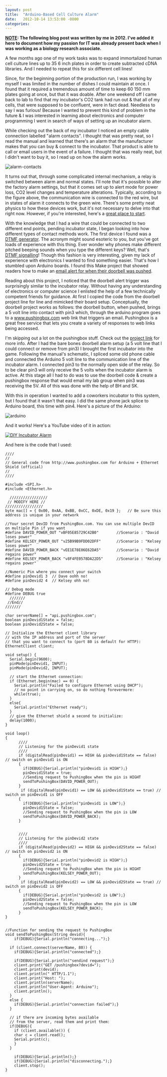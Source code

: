 ```yaml
---
layout: post
title:  "Arduino-Based Cell Culture Alarm"
date:   2012-10-14 13:53:00 -0800
categories: 
---
```

**<u>NOTE</u>: The following blog post was written by me in 2012. I've added it here to document how my passion for IT was already present back when I was working as a biology research associate.**

A few months ago one of my work tasks was to expand immortalized human cell culture lines up to 35 6 inch plates in order to create subtracted cDNA libraries. And I needed to repeat this for six different cell lines! 

Since, for the beginning portion of the production run, I was working by myself I was limited in the number of dishes I could maintain at once.  I found that it required a tremendous amount of time to keep 60 150 mm plates going at once, but that it was doable.  After one weekend off I came back to lab to find that my incubator's CO2 tank had run out & that all of my cells, that were supposed to be confluent, were in fact dead.  Needless to say I was furious!   Because I wanted to prevent this kind of problem in the future & I was interested in learning about electronics and computer programming I went in search of ways of setting up an incubator alarm.  

While checking out the back of my incubator I noticed an empty cable connection labelled "alarm contacts".  I thought that was pretty neat, so I read the manual and learned that there's an alarm that the manufacturer makes that you can buy & connect to the incubator.  That product is able to call or email users in the event of a failure.  I thought that was really neat, but I didn't want to buy it, so I read up on how the alarm works.

 ![alarm-contacts](/assets/arduino-incubator/alarm-contacts-junction.jpg)

It turns out that, through some complicated internal mechanism, a relay is switched between alarm and normal states.  I'll note that it's possible to alter the factory alarm settings, but that it comes set up to alert mode for power loss, CO2 level changes and temperature alterations.  Typically, according to the figure above, the communication wire is connected to the red wire, but in states of alarm it connects to the green wire.  There's some pretty neat physics to how these devices work, but it's not necessary to delve into that right now.  However, if you're interested, here's a [great place to start](https://en.wikipedia.org/wiki/Relay).

With the knowledge that I had a wire that could be connected to two different end points, pending incubator state, I began looking into how different types of contact methods work.  The first device I found was a [DTMF generator](https://www.elektronika.ba/505/phone-call-alerter/).  The acronym might sound esoteric to you, but you've got loads of experience with this thing.  Ever wonder why phones make different pitched beeping sounds when you type the different keys?  Well, that's [DTMF signalling](https://en.wikipedia.org/wiki/Dual-tone_multi-frequency_signaling)! Though this fashion is very interesting, given my lack of experience with electronics I wanted to find something easier.  That's how I stumbled upon Arduino boards.  I found this Make project that showed readers how to make an [email alert for when their doorbell was pushed](https://www.youtube.com/watch?v=0IIwuAmIro4).

Reading about this project, I noticed that the doorbell alert trigger was surprisingly similar to the incubator relay.  Without having any understanding of electronics or computer science I enlisted the help of a few technically competent friends for guidance.  At first I copied the code from the doorbell project line for line and mimicked their board setup.  Conceptually, the doorbell project works as follows: the doorbell button, when pushed, brings a 5 volt line into contact with pin3 which, through the arduino program goes to a www.pushingbox.com web link that triggers an email.  Pushingbox is a great free service that lets you create a variety of responses to web links being accessed.

I'm skipping out a lot on the pushingbox stuff.  Check out the [project link](https://makezine.com/projects/notifying-doorbell-with-pushingbox/) for more info.  After I had the bare bones doorbell alarm setup (a 5 volt line that I could connect or remove from pin3) I brought the first incubator into the game.  Following the manual's schematic, I spliced some old phone cable and connected the Arduino 5 volt line to the communication line of the incubator alarm.  I connected pin3 to the normally open side of the relay.  So to be clear pin3 will only receive the 5 volts when the incubator alarm is active.  At this stage all I had to do was to use the doorbell code & create a pushingbox response that would email my lab group when pin3 was receiving the 5V.  All of this was done with the help of BH and SK.

With this in operation I wanted to add a coworkers incubator to this system, but I found that it wasn't that easy.  I did the same phone jack splice to Arduino board, this time with pin4. Here's a picture of the Arduino:

 ![arduino](/assets/arduino-incubator/arduino-ethernet-shield.jpg)
 
And it works! Here's a YouTube video of it in action:

[![DIY Incubator Alarm](/assets/arduino-incubator/youtube-pic.PNG)](https://www.youtube.com/watch?v=PeRlTA8hjJU "DIY Incubator Alarm")

And here is the code that I used:

```
////
//
// General code from http://www.pushingbox.com for Arduino + Ethernet Shield (official)
//
////

#include <SPI.h>
#include <Ethernet.h>

  /////////////////
 // MODIFY HERE //
/////////////////
byte mac[] = { 0x00, 0xAA, 0xBB, 0xCC, 0xDE, 0x19 };   // Be sure this address is unique in your network

//Your secret DevID from PushingBox.com. You can use multiple DevID  on multiple Pin if you want
#define DAVID_POWER_OUT "vBF05E85729C42B0"        //Scenario : "David loses power"          
#define KELSEY_POWER_OUT "v25B99B9FDD02DFF"       //Scenario : "Kelsey loses power"           
#define DAVID_POWER_BACK "vEE1E78E06E62DA5"       //Scenario : "David regains power"         
#define KELSEY_POWER_BACK "v8F4FE0578DA22D5"      //Scenario : "Kelsey regains power"  

//Numeric Pin where you connect your switch
#define pinDevid1 3  // Dave oohh no!
#define pinDevid2 4  // Kelsey ohh no!

// Debug mode
#define DEBUG true
  ///////
 //End//
///////

char serverName[] = "api.pushingbox.com";
boolean pinDevid1State = false;
boolean pinDevid2State = false;

// Initialize the Ethernet client library
// with the IP address and port of the server
// that you want to connect to (port 80 is default for HTTP):
EthernetClient client;

void setup() {
  Serial.begin(9600);
  pinMode(pinDevid1, INPUT);
  pinMode(pinDevid2, INPUT);
 
  // start the Ethernet connection:
  if (Ethernet.begin(mac) == 0) {
    Serial.println("Failed to configure Ethernet using DHCP");
    // no point in carrying on, so do nothing forevermore:
    while(true);
  }
  else{
    Serial.println("Ethernet ready");
  }
  // give the Ethernet shield a second to initialize:
  delay(1000);
}

void loop()
{
      ////
      // Listening for the pinDevid1 state
      ////
      if (digitalRead(pinDevid1) == HIGH && pinDevid1State == false) // switch on pinDevid1 is ON
      {
        if(DEBUG){Serial.println("pinDevid1 is HIGH");}
        pinDevid1State = true;
        //Sending request to PushingBox when the pin is HIGHT
        sendToPushingBox(DAVID_POWER_OUT);
      }
       if (digitalRead(pinDevid1) == LOW && pinDevid1State == true) // switch on pinDevid1 is OFF
      {
        if(DEBUG){Serial.println("pinDevid1 is LOW");}
        pinDevid1State = false;
        //Sending request to PushingBox when the pin is LOW
        sendToPushingBox(DAVID_POWER_BACK);
      }
     
     
      ////
      // Listening for the pinDevid2 state
      ////
      if (digitalRead(pinDevid2) == HIGH && pinDevid2State == false) // switch on pinDevid2 is ON
      {
        if(DEBUG){Serial.println("pinDevid2 is HIGH");}
        pinDevid2State = true;
        //Sending request to PushingBox when the pin is HIGHT
        sendToPushingBox(KELSEY_POWER_OUT);
      }
       if (digitalRead(pinDevid2) == LOW && pinDevid2State == true) // switch on pinDevid2 is OFF
      {
        if(DEBUG){Serial.println("pinDevid2 is LOW");}
        pinDevid2State = false;
        //Sending request to PushingBox when the pin is LOW
        sendToPushingBox(KELSEY_POWER_BACK);
      }
}


//Function for sending the request to PushingBox
void sendToPushingBox(String devid){
    if(DEBUG){Serial.println("connecting...");}

  if (client.connect(serverName, 80)) {
    if(DEBUG){Serial.println("connected");}

    if(DEBUG){Serial.println("sendind request");}
    client.print("GET /pushingbox?devid=");
    client.print(devid);
    client.println(" HTTP/1.1");
    client.print("Host: ");
    client.println(serverName);
    client.println("User-Agent: Arduino");
    client.println();
  }
  else {
    if(DEBUG){Serial.println("connection failed");}
  }
 
  // if there are incoming bytes available
  // from the server, read them and print them:
  if(DEBUG){
    if (client.available()) {
    char c = client.read();
    Serial.print(c);
    }
  }

    if(DEBUG){Serial.println();}
    if(DEBUG){Serial.println("disconnecting.");}
    client.stop();
} 
```
